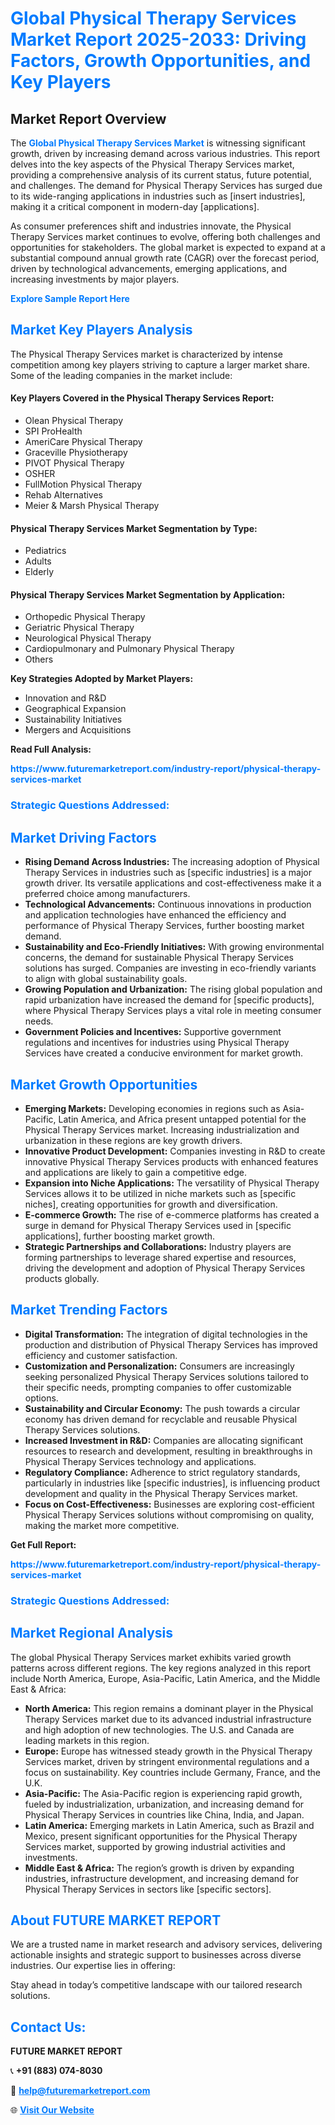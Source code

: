 <h1 style="color: #007BFF;">Global Physical Therapy Services Market Report 2025-2033: Driving Factors, Growth Opportunities, and Key Players</h1>

<section id="overview">
<h2>Market Report Overview</h2>
<p>The <a href="https://www.futuremarketreport.com/industry-report/physical-therapy-services-market" style="color: #007BFF; text-decoration: none;"><strong>Global Physical Therapy Services Market</strong></a> is witnessing significant growth, driven by increasing demand across various industries. This report delves into the key aspects of the Physical Therapy Services market, providing a comprehensive analysis of its current status, future potential, and challenges. The demand for Physical Therapy Services has surged due to its wide-ranging applications in industries such as [insert industries], making it a critical component in modern-day [applications].</p>
<p>As consumer preferences shift and industries innovate, the Physical Therapy Services market continues to evolve, offering both challenges and opportunities for stakeholders. The global market is expected to expand at a substantial compound annual growth rate (CAGR) over the forecast period, driven by technological advancements, emerging applications, and increasing investments by major players.</p>
</section>

<section id="overview">
<p><a href="https://www.futuremarketreport.com/request-sample/reportId=77220" style="color: #007BFF; text-decoration: none;"><strong>Explore Sample Report Here</strong></a></p>
</section>

<section id="key-players">
<h2 style="color: #007BFF;">Market Key Players Analysis</h2>
<p>The Physical Therapy Services market is characterized by intense competition among key players striving to capture a larger market share. Some of the leading companies in the market include:</p>
<h4>Key Players Covered in the Physical Therapy Services Report:</h4>
<ul><li>Olean Physical Therapy</li><li>SPI ProHealth</li><li>AmeriCare Physical Therapy</li><li>Graceville Physiotherapy</li><li>PIVOT Physical Therapy</li><li>OSHER</li><li>FullMotion Physical Therapy</li><li>Rehab Alternatives</li><li>Meier &amp; Marsh Physical Therapy</li></ul>
<h4>Physical Therapy Services Market Segmentation by Type:</h4>
<ul><li>Pediatrics</li><li>Adults</li><li>Elderly</li></ul>

<h4>Physical Therapy Services Market Segmentation by Application:</h4>
<ul><li>Orthopedic Physical Therapy</li><li>Geriatric Physical Therapy</li><li>Neurological Physical Therapy</li><li>Cardiopulmonary and Pulmonary Physical Therapy</li><li>Others</li></ul>
<p><strong>Key Strategies Adopted by Market Players:</strong></p>
<ul>
<li>Innovation and R&D</li>
<li>Geographical Expansion</li>
<li>Sustainability Initiatives</li>
<li>Mergers and Acquisitions</li>
</ul>
</section>

<section>
<p><strong>Read Full Analysis: </strong></p><a href="https://www.futuremarketreport.com/industry-report/physical-therapy-services-market" style="color: #007BFF; text-decoration: none;"><strong>https://www.futuremarketreport.com/industry-report/physical-therapy-services-market</strong></a>
<h3 style="color: #007BFF;">Strategic Questions Addressed:</h3>
</section>

<section id="driving-factors">
<h2 style="color: #007BFF;">Market Driving Factors</h2>
<ul>
<li><strong>Rising Demand Across Industries:</strong> The increasing adoption of Physical Therapy Services in industries such as [specific industries] is a major growth driver. Its versatile applications and cost-effectiveness make it a preferred choice among manufacturers.</li>
<li><strong>Technological Advancements:</strong> Continuous innovations in production and application technologies have enhanced the efficiency and performance of Physical Therapy Services, further boosting market demand.</li>
<li><strong>Sustainability and Eco-Friendly Initiatives:</strong> With growing environmental concerns, the demand for sustainable Physical Therapy Services solutions has surged. Companies are investing in eco-friendly variants to align with global sustainability goals.</li>
<li><strong>Growing Population and Urbanization:</strong> The rising global population and rapid urbanization have increased the demand for [specific products], where Physical Therapy Services plays a vital role in meeting consumer needs.</li>
<li><strong>Government Policies and Incentives:</strong> Supportive government regulations and incentives for industries using Physical Therapy Services have created a conducive environment for market growth.</li>
</ul>
</section>

<section id="growth-opportunities">
<h2 style="color: #007BFF;">Market Growth Opportunities</h2>
<ul>
<li><strong>Emerging Markets:</strong> Developing economies in regions such as Asia-Pacific, Latin America, and Africa present untapped potential for the Physical Therapy Services market. Increasing industrialization and urbanization in these regions are key growth drivers.</li>
<li><strong>Innovative Product Development:</strong> Companies investing in R&D to create innovative Physical Therapy Services products with enhanced features and applications are likely to gain a competitive edge.</li>
<li><strong>Expansion into Niche Applications:</strong> The versatility of Physical Therapy Services allows it to be utilized in niche markets such as [specific niches], creating opportunities for growth and diversification.</li>
<li><strong>E-commerce Growth:</strong> The rise of e-commerce platforms has created a surge in demand for Physical Therapy Services used in [specific applications], further boosting market growth.</li>
<li><strong>Strategic Partnerships and Collaborations:</strong> Industry players are forming partnerships to leverage shared expertise and resources, driving the development and adoption of Physical Therapy Services products globally.</li>
</ul>
</section>

<section id="trending-factors">
<h2 style="color: #007BFF;">Market Trending Factors</h2>
<ul>
<li><strong>Digital Transformation:</strong> The integration of digital technologies in the production and distribution of Physical Therapy Services has improved efficiency and customer satisfaction.</li>
<li><strong>Customization and Personalization:</strong> Consumers are increasingly seeking personalized Physical Therapy Services solutions tailored to their specific needs, prompting companies to offer customizable options.</li>
<li><strong>Sustainability and Circular Economy:</strong> The push towards a circular economy has driven demand for recyclable and reusable Physical Therapy Services solutions.</li>
<li><strong>Increased Investment in R&D:</strong> Companies are allocating significant resources to research and development, resulting in breakthroughs in Physical Therapy Services technology and applications.</li>
<li><strong>Regulatory Compliance:</strong> Adherence to strict regulatory standards, particularly in industries like [specific industries], is influencing product development and quality in the Physical Therapy Services market.</li>
<li><strong>Focus on Cost-Effectiveness:</strong> Businesses are exploring cost-efficient Physical Therapy Services solutions without compromising on quality, making the market more competitive.</li>
</ul>
</section>

<section>
<p><strong>Get Full Report: </strong></p><a href="https://www.futuremarketreport.com/industry-report/physical-therapy-services-market" style="color: #007BFF; text-decoration: none;"><strong>https://www.futuremarketreport.com/industry-report/physical-therapy-services-market</strong></a>
<h3 style="color: #007BFF;">Strategic Questions Addressed:</h3>
</section>


<section id="regional-analysis">
<h2 style="color: #007BFF;">Market Regional Analysis</h2>
<p>The global Physical Therapy Services market exhibits varied growth patterns across different regions. The key regions analyzed in this report include North America, Europe, Asia-Pacific, Latin America, and the Middle East & Africa:</p>
<ul>
<li><strong>North America:</strong> This region remains a dominant player in the Physical Therapy Services market due to its advanced industrial infrastructure and high adoption of new technologies. The U.S. and Canada are leading markets in this region.</li>
<li><strong>Europe:</strong> Europe has witnessed steady growth in the Physical Therapy Services market, driven by stringent environmental regulations and a focus on sustainability. Key countries include Germany, France, and the U.K.</li>
<li><strong>Asia-Pacific:</strong> The Asia-Pacific region is experiencing rapid growth, fueled by industrialization, urbanization, and increasing demand for Physical Therapy Services in countries like China, India, and Japan.</li>
<li><strong>Latin America:</strong> Emerging markets in Latin America, such as Brazil and Mexico, present significant opportunities for the Physical Therapy Services market, supported by growing industrial activities and investments.</li>
<li><strong>Middle East & Africa:</strong> The region’s growth is driven by expanding industries, infrastructure development, and increasing demand for Physical Therapy Services in sectors like [specific sectors].</li>
</ul>
</section>

<footer>
<h2 style="color: #007BFF;">About FUTURE MARKET REPORT</h2>
<p>We are a trusted name in market research and advisory services, delivering actionable insights and strategic support to businesses across diverse industries. Our expertise lies in offering:</p>

<p>Stay ahead in today’s competitive landscape with our tailored research solutions.</p>

<h2 style="color: #007BFF;">Contact Us:</h2>
<p><strong>FUTURE MARKET REPORT</strong></p>
<p>📞 <strong>+91 (883) 074-8030</strong></p>
<p>📧 <strong><a href="mailto:help@futuremarketreport.com" style="color: #007BFF;">help@futuremarketreport.com</a></strong></p>
<p>🌐 <strong><a href="https://www.futuremarketreport.com/" style="color: #007BFF;">Visit Our Website</a></strong></p>
</footer>